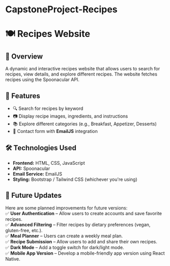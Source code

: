 # CapstoneProject-Recipes

# 🍽️ Recipes Website

## 📖 Overview
A dynamic and interactive recipes website that allows users to search for recipes, view details, and explore different recipes. The website fetches recipes using the Spoonacular API.

## 🎯 Features
- 🔍 Search for recipes by keyword  
- 📷 Display recipe images, ingredients, and instructions  
- 📚 Explore different categories (e.g., Breakfast, Appetizer, Desserts)  
- 📩 Contact form with **EmailJS** integration  

## 🛠️ Technologies Used
- **Frontend:** HTML, CSS, JavaScript  
- **API:** Spoonacular 
- **Email Service:** EmailJS  
- **Styling:** Bootstrap / Tailwind CSS (whichever you're using)  

## 🚀 Future Updates
Here are some planned improvements for future versions:  
✅ **User Authentication** – Allow users to create accounts and save favorite recipes.  
✅ **Advanced Filtering** – Filter recipes by dietary preferences (vegan, gluten-free, etc.).  
✅ **Meal Planner** – Users can create a weekly meal plan.  
✅ **Recipe Submission** – Allow users to add and share their own recipes.  
✅ **Dark Mode** – Add a toggle switch for dark/light mode.  
✅ **Mobile App Version** – Develop a mobile-friendly app version using React Native.  

